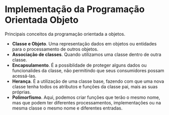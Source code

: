 # Implementação da Programação Orientada Objeto
 Principais conceitos da programação orientada a objetos.
 
 * __Classe e Objeto__. 
  Uma representação dados em objetos ou entidades para o processamento de outros objetos.
 * __Associação de classes__.
  Quando utilizamos uma classe dentro de outra classe.
 * __Encapsulamento__.
  É a possiblidade de proteger alguns dados ou funcionalides da classe, não permitindo que seus consumidores possam acessá-las.  
 * __Herança__.
   É a utilização de uma classe base, fazendo com que uma nova classe tenha todos os atributos e funções da classe pai, mais as suas próprias.
 * __Polimorfismo__.
   Aqui, podemos criar funções que terão o mesmo nome, mas que podem ter diferentes processamentos, implementações ou na mesma classe o mesmo nome e diferentes entradas.
